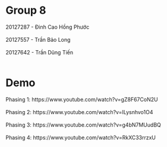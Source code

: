 <h1>Group 8</h1>
20127287 - Đinh Cao Hồng Phước
<br/>
<br/>
20127557 - Trần Bảo Long
<br/>
<br/>
20127642 - Trần Dũng Tiến
<br/>
<br/>

<h1>Demo</h1>
Phasing 1: https://www.youtube.com/watch?v=gZ8F67CoN2U
<br/>
<br/>
Phasing 2: https://www.youtube.com/watch?v=ILysnhvo1O4
<br/>
<br/>
Phasing 3: https://www.youtube.com/watch?v=g4bN7MUudBQ
<br/>
<br/>
Phasing 4: https://www.youtube.com/watch?v=RkXC33rrzxU
